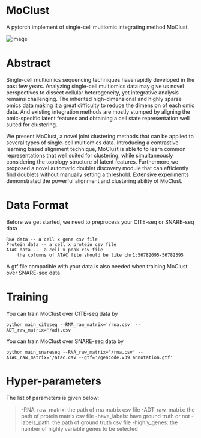 # MoClust
A pytorch implement of single-cell multiomic integrating method MoClust.

![image](https://user-images.githubusercontent.com/52522175/160607926-0e77a9b5-7a1a-4b88-8f64-299de3029092.png)


# Abstract
 Single-cell multiomics sequencing techniques have rapidly developed in the past few years. Analyzing single-cell multiomics data may give us novel perspectives to dissect cellular heterogeneity, yet integrative analysis remains challenging. The inherited high-dimensional and highly sparse omics data making it a great difficulty to reduce the dimension of each omic data. And existing integration methods are mostly stumped by aligning the omic-specific latent features and obtaining a cell state representation well suited for clustering.
 
We present MoClust, a novel joint clustering methods that can be applied to several types of single-cell multiomics data. Introducing a contrastive learning based alignment technique, MoClust is able to to learn common representations that well suited for clustering, while simultaneously considering the topology structure of latent features. Furthermore,we proposed a novel automatic doublet discovery module that can efficiently find doublets without manually setting a threshold. Extensive experiments demonstrated the powerful alignment and clustering ability of MoClust.

# Data Format
Before we get started, we need to preprocess your CITE-seq or SNARE-seq data 

    RNA data -- a cell x gene csv file
    Protein data -- a cell x protein csv file
    ATAC data --  a cell x peak csv file
        the columns of ATAC file should be like chr1:56782095-56782395
        
A gtf file compatible with your data is also needed when training MoClust over SNARE-seq data

# Training
You can train MoClust over CITE-seq data by

    python main_citeseq --RNA_raw_matrix='/rna.csv' --ADT_raw_matrix='/adt.csv
    
You can train MoClust over SNARE-seq data by

    python main_snareseq --RNA_raw_matrix='/rna.csv' --ATAC_raw_matrix='/atac.csv --gtf='/gencode.v39.annotation.gtf'
    
# Hyper-parameters
The list of parameters is given below:

>-RNA_raw_matrix: the path of rna matrix csv file
>-ADT_raw_matrix: the path of protein matrix csv file
>-have_labels: have ground truth or not
>-labels_path: the path of ground truth csv file
>-highly_genes: the number of highly variable genes to be selected



